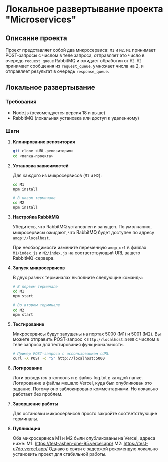 # Локальное развертывание проекта "Microservices"

## Описание проекта

Проект представляет собой два микросервиса: `M1` и `M2`. `M1` принимает POST-запросы с числом в теле запроса, отправляет это число в очередь `request_queue` RabbitMQ и ожидает обработки от `M2`. `M2` принимает сообщения из `request_queue`, умножает числа на 2, и отправляет результат в очередь `response_queue`.

## Локальное развертывание

### Требования

- Node.js (рекомендуется версия 18 и выше)
- RabbitMQ (локальная установка или доступ к удаленному)

### Шаги

1. **Клонирование репозитория**

    ```bash
    git clone <URL-репозитория>
    cd <папка-проекта>
    ```

2. **Установка зависимостей**

    Для каждого из микросервисов (`M1` и `M2`):

    ```bash
    cd M1
    npm install

    # В новом терминале
    cd M2
    npm install
    ```

3. **Настройка RabbitMQ**

    Убедитесь, что RabbitMQ установлен и запущен. По умолчанию, микросервисы ожидают, что RabbitMQ будет доступен по адресу `amqp://localhost`.

    При необходимости измените переменную `amqp_url` в файлах `M1/index.js` и `M2/index.js` на соответствующий URL вашего RabbitMQ-сервера.

4. **Запуск микросервисов**

    В двух разных терминалах выполните следующие команды:

    ```bash
    # В первом терминале
    cd M1
    npm start
    ```

    ```bash
    # Во втором терминале
    cd M2
    npm start
    ```

5. **Тестирование**

    Микросервисы будут запущены на портах 5000 (M1) и 5001 (M2). Вы можете отправить POST-запрос к `http://localhost:5000` с числом в теле запроса для тестирования функциональности.

    ```bash
    # Пример POST-запроса с использованием cURL
    curl -X POST -d "5" http://localhost:5000
    ```

6. **Логирование**

    Логи выводятся в консоль и в файлы log.txt в каждой папке. Логирование в файлы мешало Vercel, куда был опубликован это задание. Потому оно заблокировано комментариями. Но локально работает без проблем.


7. **Завершение работы**

    Для остановки микросервисов просто закройте соответствующие терминалы.

8. **Публикация**

    Оба микросервиса М1 и М2 были опубликованы на Vercel, адреса ниже:
    M1: https://test-ashen-one-95.vercel.app/
    M2: https://test-u7do.vercel.app/
    Однако в связи с задержой рекомендую локально установить проект для стабильной работы.

